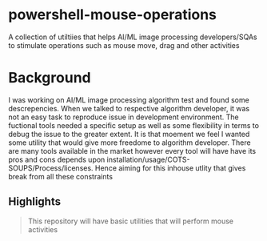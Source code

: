 # powershell-mouse-operations

A collection of utiltiies that helps AI/ML image processing developers/SQAs to stimulate operations such as mouse move, drag and other activities

# Background

I was working on AI/ML image processing algorithm test and found some descrepencies. When we talked to respective algorithm developer, it was not an easy task to reproduce issue in development environment. The fuctional tools needed a specific setup as well as some flexibility in terms to debug the issue to the greater extent. It is that moement we feel I wanted some utility that would give more freedome to algorithm developer. There are many tools available in the market however every tool will have have its pros and cons depends upon installation/usage/COTS-SOUPS/Process/licenses. Hence aiming for this inhouse utlity that gives break from all these constraints

## Highlights
> This repository will have basic utilities that will perform mouse activities
